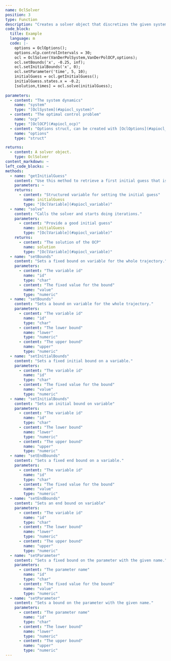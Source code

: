```yaml
--- 
name: OclSolver
position: 3
type: Function
description: "Creates a solver object that discretizes the given system and optimal control problem, and calls the underlying optimizer."
code_block:
  title: Example
  language: m
  code: |- 
    options = OclOptions();
    options.nlp.controlIntervals = 30;
    ocl = OclSolver(VanDerPolSystem,VanDerPolOCP,options);
    ocl.setBounds('x', -0.25, inf);
    ocl.setInitialBounds('x', 0);
    ocl.setParameter('time', 5, 10);
    initialGuess = ocl.getInitialGuess();
    initialGuess.states.x = -0.2;
    [solution,times] = ocl.solve(initialGuess);
  
parameters: 
  - content: "The system dynamics"
    name: "system"
    type: "[OclSystem](#apiocl_system)"
  - content: "The optimal control problem"
    name: "ocp"
    type: "[OclOCP](#apiocl_ocp)"
  - content: "Options struct, can be created with [OclOptions](#apiocl_options)()"
    name: "options"
    type: "struct"

returns: 
  - content: A solver object.
    type: OclSolver
content_markdown: ~
left_code_blocks: ~
methods: 
  - name: "getInitialGuess"
    content: "Use this method to retrieve a first initial guess that is generated from the bounds. You can further modify this initial guess to improve the solver performance."
    parameters: ~
    returns: 
      - content: "Structured variable for setting the initial guess"
        name: initialGuess
        type: "[OclVariable](#apiocl_variable)"
  - name: "solve"
    content: "Calls the solver and starts doing iterations."
    parameters: 
      - content: "Provide a good initial guess"
        name: initialGuess
        type: "[OclVariable](#apiocl_variable)"
    returns: 
      - content: "The solution of the OCP"
        name: solution
        type: "[OclVariable](#apiocl_variable)"
  - name: "setBounds"
    content: "Sets a fixed bound on variable for the whole trajectory."
    parameters:
      - content: "The variable id"
        name: "id"
        type: "char"
      - content: "The fixed value for the bound"
        name: "value"
        type: "numeric"
  - name: "setBounds"
    content: "Sets a bound on variable for the whole trajectory."
    parameters:
      - content: "The variable id"
        name: "id"
        type: "char"
      - content: "The lower bound"
        name: "lower"
        type: "numeric"
      - content: "The upper bound"
        name: "upper"
        type: "numeric"
  - name: "setInitialBounds"
    content: "Sets a fixed initial bound on a variable."
    parameters:
      - content: "The variable id"
        name: "id"
        type: "char"
      - content: "The fixed value for the bound"
        name: "value"
        type: "numeric"
  - name: "setInitialBounds"
    content: "Sets an initial bound on variable"
    parameters:
      - content: "The variable id"
        name: "id"
        type: "char"
      - content: "The lower bound"
        name: "lower"
        type: "numeric"
      - content: "The upper bound"
        name: "upper"
        type: "numeric"
  - name: "setEndBounds"
    content: "Sets a fixed end bound on a variable."
    parameters:
      - content: "The variable id"
        name: "id"
        type: "char"
      - content: "The fixed value for the bound"
        name: "value"
        type: "numeric"
  - name: "setEndBounds"
    content: "Sets an end bound on variable"
    parameters:
      - content: "The variable id"
        name: "id"
        type: "char"
      - content: "The lower bound"
        name: "lower"
        type: "numeric"
      - content: "The upper bound"
        name: "upper"
        type: "numeric"
  - name: "setParameter"
    content: "Sets a fixed bound on the parameter with the given name."
    parameters:
      - content: "The parameter name"
        name: "id"
        type: "char"
      - content: "The fixed value for the bound"
        name: "value"
        type: "numeric"
  - name: "setParameter"
    content: "Sets a bound on the parameter with the given name."
    parameters:
      - content: "The parameter name"
        name: "id"
        type: "char"
      - content: "The lower bound"
        name: "lower"
        type: "numeric"
      - content: "The upper bound"
        name: "upper"
        type: "numeric"
---
```

